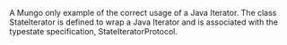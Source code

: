 A Mungo only example of the correct usage of a Java Iterator. 
The class StateIterator is defined to wrap a Java Iterator and is 
associated with the typestate specification, StateIteratorProtocol. 

